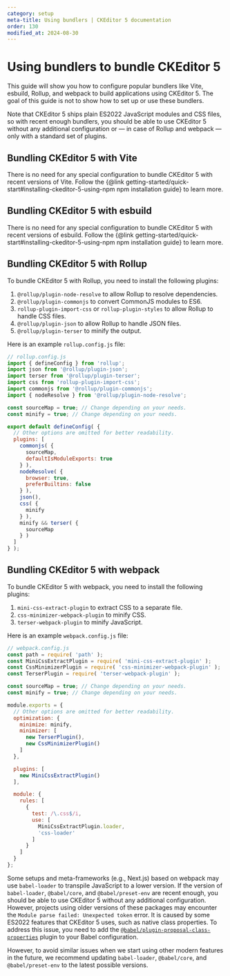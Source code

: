 ```yaml
---
category: setup
meta-title: Using bundlers | CKEditor 5 documentation
order: 130
modified_at: 2024-08-30
---
```


# Using bundlers to bundle CKEditor&nbsp;5

This guide will show you how to configure popular bundlers like Vite, esbuild, Rollup, and webpack to build applications using CKEditor&nbsp;5. The goal of this guide is not to show how to set up or use these bundlers.

Note that CKEditor&nbsp;5 ships plain ES2022 JavaScript modules and CSS files, so with recent enough bundlers, you should be able to use CKEditor&nbsp;5 without any additional configuration or — in case of Rollup and webpack — only with a standard set of plugins.

## Bundling CKEditor&nbsp;5 with Vite

There is no need for any special configuration to bundle CKEditor&nbsp;5 with recent versions of Vite. Follow the {@link getting-started/quick-start#installing-ckeditor-5-using-npm npm installation guide} to learn more.

## Bundling CKEditor&nbsp;5 with esbuild

There is no need for any special configuration to bundle CKEditor&nbsp;5 with recent versions of esbuild. Follow the {@link getting-started/quick-start#installing-ckeditor-5-using-npm npm installation guide} to learn more.

## Bundling CKEditor&nbsp;5 with Rollup

To bundle CKEditor&nbsp;5 with Rollup, you need to install the following plugins:

1. `@rollup/plugin-node-resolve` to allow Rollup to resolve dependencies.
2. `@rollup/plugin-commonjs` to convert CommonJS modules to ES6.
3. `rollup-plugin-import-css` or `rollup-plugin-styles` to allow Rollup to handle CSS files.
4. `@rollup/plugin-json` to allow Rollup to handle JSON files.
5. `@rollup/plugin-terser` to minify the output.

Here is an example `rollup.config.js` file:

```js
// rollup.config.js
import { defineConfig } from 'rollup';
import json from '@rollup/plugin-json';
import terser from '@rollup/plugin-terser';
import css from 'rollup-plugin-import-css';
import commonjs from '@rollup/plugin-commonjs';
import { nodeResolve } from '@rollup/plugin-node-resolve';

const sourceMap = true; // Change depending on your needs.
const minify = true; // Change depending on your needs.

export default defineConfig( {
  // Other options are omitted for better readability.
  plugins: [
    commonjs( {
      sourceMap,
      defaultIsModuleExports: true
    } ),
    nodeResolve( {
      browser: true,
      preferBuiltins: false
    } ),
    json(),
    css( {
      minify
    } ),
    minify && terser( {
      sourceMap
    } )
  ]
} );
```

## Bundling CKEditor&nbsp;5 with webpack

To bundle CKEditor&nbsp;5 with webpack, you need to install the following plugins:

1. `mini-css-extract-plugin` to extract CSS to a separate file.
2. `css-minimizer-webpack-plugin` to minify CSS.
3. `terser-webpack-plugin` to minify JavaScript.

Here is an example `webpack.config.js` file:

```js
// webpack.config.js
const path = require( 'path' );
const MiniCssExtractPlugin = require( 'mini-css-extract-plugin' );
const CssMinimizerPlugin = require( 'css-minimizer-webpack-plugin' );
const TerserPlugin = require( 'terser-webpack-plugin' );

const sourceMap = true; // Change depending on your needs.
const minify = true; // Change depending on your needs.

module.exports = {
  // Other options are omitted for better readability.
  optimization: {
    minimize: minify,
    minimizer: [
      new TerserPlugin(),
      new CssMinimizerPlugin()
    ]
  },

  plugins: [
    new MiniCssExtractPlugin()
  ],

  module: {
    rules: [
      {
        test: /\.css$/i,
        use: [
          MiniCssExtractPlugin.loader,
          'css-loader'
        ]
      }
    ]
  }
};
```

Some setups and meta-frameworks (e.g., Next.js) based on webpack may use `babel-loader` to transpile JavaScript to a lower version. If the version of `babel-loader`, `@babel/core`, and `@babel/preset-env` are recent enough, you should be able to use CKEditor&nbsp;5 without any additional configuration. However, projects using older versions of these packages may encounter the `Module parse failed: Unexpected token` error. It is caused by some ES2022 features that CKEditor&nbsp;5 uses, such as native class properties. To address this issue, you need to add the [`@babel/plugin-proposal-class-properties`](https://babeljs.io/docs/babel-plugin-transform-class-properties) plugin to your Babel configuration.

However, to avoid similar issues when we start using other modern features in the future, we recommend updating `babel-loader`, `@babel/core`, and `@babel/preset-env` to the latest possible versions.

